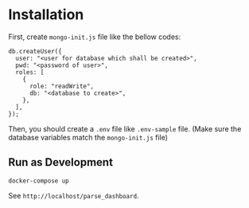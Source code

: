 # Installation

First, create `mongo-init.js` file like the bellow codes:

```
db.createUser({
  user: "<user for database which shall be created>",
  pwd: "<password of user>",
  roles: [
    {
      role: "readWrite",
      db: "<database to create>",
    },
  ],
});
```

Then, you should create a `.env` file like `.env-sample` file. (Make sure the database variables match the `mongo-init.js` file)

## Run as Development

```
docker-compose up
```

See `http://localhost/parse_dashboard`.
